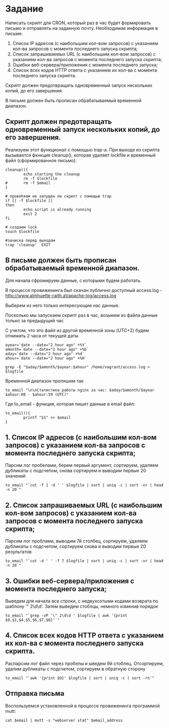 # Задание 
Написать скрипт для CRON, который раз в час будет формировать письмо и отправлять на заданную почту.
Необходимая информация в письме:

1. Список IP адресов (с наибольшим кол-вом запросов) с указанием кол-ва запросов c момента последнего запуска скрипта;
2. Список запрашиваемых URL (с наибольшим кол-вом запросов) с указанием кол-ва запросов c момента последнего запуска скрипта;
3. Ошибки веб-сервера/приложения c момента последнего запуска;
4. Список всех кодов HTTP ответа с указанием их кол-ва с момента последнего запуска скрипта.

Скрипт должен предотвращать одновременный запуск нескольких копий, до его завершения.

В письме должен быть прописан обрабатываемый временной диапазон.

## Скрипт должен предотвращать одновременный запуск нескольких копий, до его завершения.
Реализуем этот функционал с помощью trap-а. При выходе из cкрипта вызывается  фкнкция cleanup(), которая удаляет lockfile и временный файл (сформированное письмо).
```
cleanup(){
        echo starting the cleanup
        rm -f $lockfile
#       rm -f $email
}

# провеhяем не запущен ли cкрипт с помощью trap
if [[ -f $lockfile ]]
then
        echo script is already running
        exit 2
fi

# создаем lock
touch $lockfile

#зачискa перед выходом
trap 'cleanup'  EXIT
```
## В письме должен быть прописан обрабатываемый временной диапазон.
Для начала сфромируем данные, с которыми будем работать.

В процессе провиженинга был скачан публично доступный access.log - http://www.almhuette-raith.at/apache-log/access.log

Выберем из него только интересующие нас данные.

Посколько мы запускаем скрипт раз в час, возьмем из файла данные только за предыдущий час

С учетом, что это файл из другой временной зоны (UTC+2) будем отнимать 2 часа от текущей даты
```
ayear=`date --date="2 hour ago" +%Y`
amonth=`date --date="2 hour ago" +%b`
aday=`date --date="2 hour ago" +%d`
ahour=`date --date="2 hour ago" +%H`

grep -E "$aday/$amonth/$ayear:$ahour" /home/vagrant/access.log > $logfile
```
Временной диапазон пропишем так

```
to_email "\n\nСтатистика работы nginx за час: $aday/$amonth/$ayear $ahour:00 - $ahour:59 (UTC)"
```
Где to_email - функция, которая пишет данные в email файл:
```
to_email(){
        printf "$1" >> $email
}
```
## 1. Список IP адресов (с наибольшим кол-вом запросов) с указанием кол-ва запросов c момента последнего запуска скрипта;
Парсим лог пробелами, берем первый аргумент, сортируем, удаляем дубликаты с подcчетом, снова сортируем и выводим первые 20 значений
```
to_email "`cut -f 1 -d ' ' $logfile | sort | uniq -c | sort -nr | head -n 20`"
```

## 2. Список запрашиваемых URL (с наибольшим кол-вом запросов) с указанием кол-ва запросов c момента последнего запуска скрипта;
Парсим лог проблами, выводим 7й столбец, сортируем, удаляем дубликаты с подсчетом, сортируем снова и выводим первые 20 результатов
```
to_email "`cut -d ' ' -f 7 $logfile | sort | uniq -c | sort -nr | head -n 20`"
```
## 3. Ошибки веб-сервера/приложения c момента последнего запуска;
Выведем для начала все строки, с недвухсотыми кодами возврата по шаблону '" 2\d\d'. Затем выведем стоблцы, немного изменив порядок
```
to_email "`grep -vP '\" 2\d\d ' $logfile | awk '{print $9,$1,$4,$5,$6,$7,$8}'`"
```
## 4. Список всех кодов HTTP ответа с указанием их кол-ва с момента последнего запуска скрипта.
Распарсим лог файл через пробелы и ыведем 9й стоблец. Отсортируем, удалим дубликаты с подсчетом, сортируем в обратную сторону
```
to_email "`awk '{print $9}' $logfile | sort | uniq -c | sort -rn`"
```

## Отправка письма
Воспользуемся установленной в процессе провиженинга программой mutt:
```
cat $email | mutt -s "webserver stat" $email_address
```
